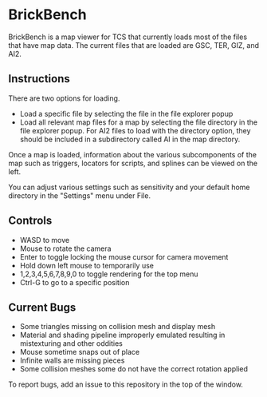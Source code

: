 # BrickBench
BrickBench is a map viewer for TCS that currently loads most of the files that have map data. The current files
that are loaded are GSC, TER, GIZ, and AI2.

## Instructions
There are two options for loading. 
* Load a specific file by selecting the file in the file explorer popup
* Load all relevant map files for a map by selecting the file directory in the file explorer popup. For AI2 files to load with the
directory option, they should be included in a subdirectory called AI in the map directory.

Once a map is loaded, information about the various subcomponents of the map such as triggers, locators for scripts, and splines can
be viewed on the left.

You can adjust various settings such as sensitivity and your default home directory in the "Settings" menu under File.

## Controls
* WASD to move
* Mouse to rotate the camera
* Enter to toggle locking the mouse cursor for camera movement
* Hold down left mouse to temporarily use 
* 1,2,3,4,5,6,7,8,9,0 to toggle rendering for the top menu
* Ctrl-G to go to a specific position

## Current Bugs
* Some triangles missing on collision mesh and display mesh
* Material and shading pipeline improperly emulated resulting in mistexturing and other oddities
* Mouse sometime snaps out of place
* Infinite walls are missing pieces
* Some collision meshes some do not have the correct rotation applied

To report bugs, add an issue to this repository in the top of the window.
